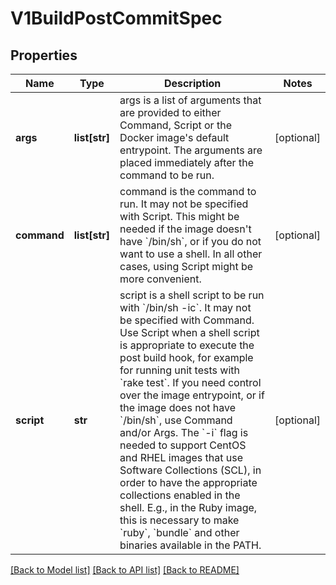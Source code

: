 # V1BuildPostCommitSpec

## Properties
Name | Type | Description | Notes
------------ | ------------- | ------------- | -------------
**args** | **list[str]** | args is a list of arguments that are provided to either Command, Script or the Docker image&#39;s default entrypoint. The arguments are placed immediately after the command to be run. | [optional] 
**command** | **list[str]** | command is the command to run. It may not be specified with Script. This might be needed if the image doesn&#39;t have &#x60;/bin/sh&#x60;, or if you do not want to use a shell. In all other cases, using Script might be more convenient. | [optional] 
**script** | **str** | script is a shell script to be run with &#x60;/bin/sh -ic&#x60;. It may not be specified with Command. Use Script when a shell script is appropriate to execute the post build hook, for example for running unit tests with &#x60;rake test&#x60;. If you need control over the image entrypoint, or if the image does not have &#x60;/bin/sh&#x60;, use Command and/or Args. The &#x60;-i&#x60; flag is needed to support CentOS and RHEL images that use Software Collections (SCL), in order to have the appropriate collections enabled in the shell. E.g., in the Ruby image, this is necessary to make &#x60;ruby&#x60;, &#x60;bundle&#x60; and other binaries available in the PATH. | [optional] 

[[Back to Model list]](../README.md#documentation-for-models) [[Back to API list]](../README.md#documentation-for-api-endpoints) [[Back to README]](../README.md)


